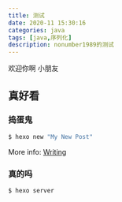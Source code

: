 ```yaml
---
title: 测试
date: 2020-11 15:30:16
categories: java
tags: [java,序列化]
description: nonumber1989的测试
---
```


欢迎你啊 小朋友

## 真好看

### 捣蛋鬼

``` bash
$ hexo new "My New Post"
```

More info: [Writing](https://hexo.io/docs/writing.html)

### 真的吗

``` bash
$ hexo server
```

